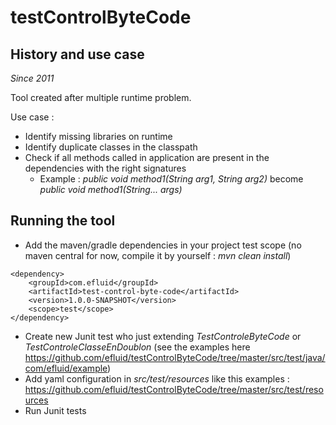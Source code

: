 # testControlByteCode

## History and use case

_Since 2011_

Tool created after multiple runtime problem.

Use case : 

* Identify missing libraries on runtime
* Identify duplicate classes in the classpath
* Check if all methods called in application are present in the dependencies with the right signatures
  * Example : _public void method1(String arg1, String arg2)_ become _public void method1(String... args)_

## Running the tool

* Add the maven/gradle dependencies in your project test scope (no maven central for now, compile it by yourself : _mvn clean install_)  

```
<dependency>
    <groupId>com.efluid</groupId>
    <artifactId>test-control-byte-code</artifactId>
    <version>1.0.0-SNAPSHOT</version>
    <scope>test</scope>
</dependency>
```

* Create new Junit test who just extending _TestControleByteCode_ or _TestControleClasseEnDoublon_ (see the examples here https://github.com/efluid/testControlByteCode/tree/master/src/test/java/com/efluid/example)
* Add yaml configuration in _src/test/resources_ like this examples : https://github.com/efluid/testControlByteCode/tree/master/src/test/resources
* Run Junit tests
